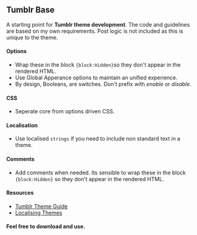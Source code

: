 ## Tumblr Base
A starting point for **Tumblr theme development**. The code and
guidelines are based on my own requirements. Post logic is not included as this
is unique to the theme.

#### Options
- Wrap these in the block `{block:Hidden}`so they don't appear in the rendered HTML.
- Use Global Apperance options to maintain an unified experience.
- By design, Booleans, are switches. Don't prefix with *enable* or *disable*.

#### CSS
- Seperate core from options driven CSS. 

#### Localisation
- Use localised `strings` if you need to include non standard text in a theme.

#### Comments
- Add comments when needed. Its sensible to wrap these in the block `{block:Hidden}`
so they don't appear in the rendered HTML.

#### Resources
* [Tumblr Theme Guide](http://www.tumblr.com/docs/en/custom_themes)
* [Localising Themes](http://www.tumblr.com/docs/en/localizing_themes)

#### Feel free to download and use.
